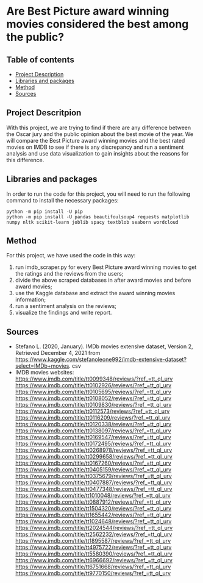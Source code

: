 # Are Best Picture award winning movies considered the best among the public?

## Table of contents
* [Project Description](#project-description)
* [Libraries and packages](#libraries-and-packages)
* [Method](#method)
* [Sources](#sources)

<a name="project-description"></a>
## Project Descritpion
With this project, we are trying to find if there are any difference between the Oscar jury and the public opinion about the best movie of the year. We will compare the Best Picture award winning movies and the best rated movies on IMDB to see if there is any discrepancy and run a sentiment analysis and use data visualization to gain insights about the reasons for this difference.

<a name="libraries-and-packages"></a>
## Libraries and packages
In order to run the code for this project, you will need to run the following command to install the necessary packages:
```
python -m pip install -U pip
python -m pip install -U pandas beautifoulsoup4 requests matplotlib numpy nltk scikit-learn joblib spacy textblob seaborn wordcloud
```

<a name="method"></a>
## Method
For this project, we have used the code in this way:
1. run imdb_scraper.py for every Best Picture award winning movies to get the ratings and the reviews from the users;
2. divide the above scraped databases in after award movies and before award movies;
3. use the Kaggle database and extract the award winning movies information;
4. run a sentiment analysis on the reviews;
5. visualize the findings and write report.

<a name="sources"></a>
## Sources
* Stefano L. (2020, January). IMDb movies extensive dataset, Version 2, Retrieved December 4, 2021 from https://www.kaggle.com/stefanoleone992/imdb-extensive-dataset?select=IMDb+movies. csv
* IMDB movies websites:<br />
https://www.imdb.com/title/tt0099348/reviews/?ref_=tt_ql_urv<br />
https://www.imdb.com/title/tt0102926/reviews/?ref_=tt_ql_urv<br />
https://www.imdb.com/title/tt0105695/reviews/?ref_=tt_ql_urv<br />
https://www.imdb.com/title/tt0108052/reviews/?ref_=tt_ql_urv<br /> 
https://www.imdb.com/title/tt0109830/reviews/?ref_=tt_ql_urv<br /> 
https://www.imdb.com/title/tt0112573/reviews/?ref_=tt_ql_urv<br /> 
https://www.imdb.com/title/tt0116209/reviews/?ref_=tt_ql_urv<br /> 
https://www.imdb.com/title/tt0120338/reviews/?ref_=tt_ql_urv<br /> 
https://www.imdb.com/title/tt0138097/reviews/?ref_=tt_ql_urv<br /> 
https://www.imdb.com/title/tt0169547/reviews/?ref_=tt_ql_urv<br /> 
https://www.imdb.com/title/tt0172495/reviews/?ref_=tt_ql_urv<br /> 
https://www.imdb.com/title/tt0268978/reviews/?ref_=tt_ql_urv<br /> 
https://www.imdb.com/title/tt0299658/reviews/?ref_=tt_ql_urv<br /> 
https://www.imdb.com/title/tt0167260/reviews/?ref_=tt_ql_urv<br /> 
https://www.imdb.com/title/tt0405159/reviews/?ref_=tt_ql_urv<br /> 
https://www.imdb.com/title/tt0375679/reviews/?ref_=tt_ql_urv<br /> 
https://www.imdb.com/title/tt0407887/reviews/?ref_=tt_ql_urv<br /> 
https://www.imdb.com/title/tt0477348/reviews/?ref_=tt_ql_urv<br /> 
https://www.imdb.com/title/tt1010048/reviews/?ref_=tt_ql_urv<br /> 
https://www.imdb.com/title/tt0887912/reviews/?ref_=tt_ql_urv<br /> 
https://www.imdb.com/title/tt1504320/reviews/?ref_=tt_ql_urv<br /> 
https://www.imdb.com/title/tt1655442/reviews/?ref_=tt_ql_urv<br /> 
https://www.imdb.com/title/tt1024648/reviews/?ref_=tt_ql_urv<br />
https://www.imdb.com/title/tt2024544/reviews/?ref_=tt_ql_urv<br /> 
https://www.imdb.com/title/tt2562232/reviews/?ref_=tt_ql_urv<br /> 
https://www.imdb.com/title/tt1895587/reviews/?ref_=tt_ql_urv<br /> 
https://www.imdb.com/title/tt4975722/reviews/?ref_=tt_ql_urv<br /> 
https://www.imdb.com/title/tt5580390/reviews/?ref_=tt_ql_urv<br /> 
https://www.imdb.com/title/tt6966692/reviews/?ref_=tt_ql_urv<br /> 
https://www.imdb.com/title/tt6751668/reviews/?ref_=tt_ql_urv<br /> 
https://www.imdb.com/title/tt9770150/reviews/?ref_=tt_ql_urv
